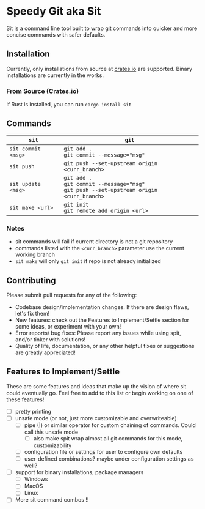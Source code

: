 # Speedy Git aka Sit
Sit is a command line tool built to wrap git commands into quicker and more concise commands with safer defaults. 

## Installation
Currently, only installations from source at [crates.io](https://crates.io/crates/sit) are supported. Binary installations are currently in the works.
### From Source (Crates.io)
If Rust is installed, you can run `cargo install sit` 

## Commands
| `sit` | `git` |
| ------ | ----- |
| `sit commit <msg>` | `git add . `<br /> `git commit --message="msg"` |
| `sit push` | `git push --set-upstream origin <curr_branch>` |
| `sit update <msg>` | `git add .` <br /> `git commit --message="msg"`<br /> `git push --set-upstream origin <curr_branch>` |
| `sit make <url>` | `git init` <br /> `git remote add origin <url>` |
### Notes
- sit commands will fail if current directory is not a git repository
- commands listed with the `<curr_branch>` parameter use the current working branch
- `sit make` will only `git init` if repo is not already initialized

## Contributing
Please submit pull requests for any of the following: 
- Codebase design/implementation changes. If there are design flaws, let's fix them!
- New features: check out the Features to Implement/Settle section for some ideas, or experiment with your own!
- Error reports/ bug fixes: Please report any issues while using spit, and/or tinker with solutions!
- Quality of life, documentation, or any other helpful fixes or suggestions are greatly appreciated!

## Features to Implement/Settle
These are some features and ideas that make up the vision of where sit could eventually go. Feel free to add to this list or begin working on one of these features!
- [ ] pretty printing
- [ ] unsafe mode (or not, just more customizable and overwriteable)
  - [ ] pipe (|) or similar operator for custom chaining of commands. Could call this unsafe mode
    - [ ] also make spit wrap almost all git commands for this mode, customizability 
  - [ ] configuration file or settings for user to configure own defaults
  - [ ] user-defined combinations? maybe under configuration settings as well?
- [ ] support for binary installations, package managers
  - [ ] Windows
  - [ ] MacOS
  - [ ] Linux
- [ ] More sit command combos !!
